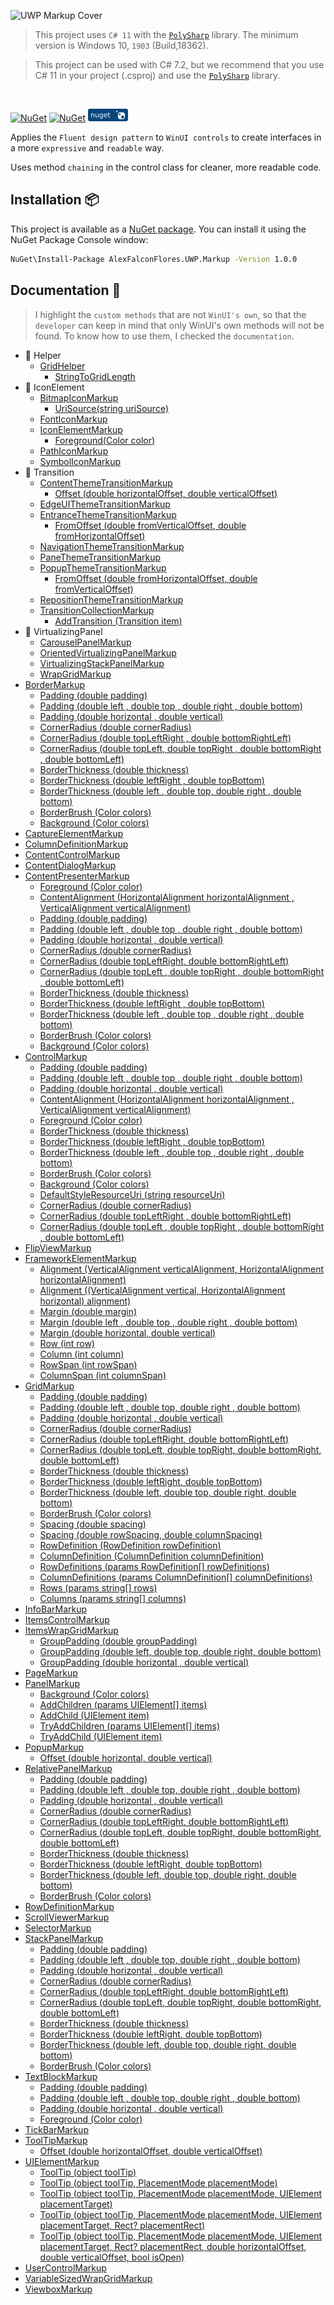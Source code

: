 ![UWP Markup Cover](<assets/UWP Markup - cover - my library.jpg>)

> This project uses `C# 11` with the [`PolySharp`](https://github.com/Sergio0694/PolySharp/tree/main) library. The minimum version is Windows 10, `1903` (Build,18362).

> This project can be used with C# 7.2, but we recommend that you use C# 11 in your project (.csproj) and use the [`PolySharp`](https://github.com/Sergio0694/PolySharp/tree/main) library.

<br/>

[![NuGet](https://img.shields.io/nuget/dt/AlexFalconFlores.UWP.Markup.svg)](https://www.nuget.org/stats/packages/AlexFalconFlores.UWP.Markup?groupby=Version)
[![NuGet](https://img.shields.io/nuget/vpre/AlexFalconFlores.UWP.Markup.svg)](https://www.nuget.org/packages/AlexFalconFlores.UWP.Markup/)
<a href="https://www.nuget.org/packages/AlexFalconFlores.UWP.Markup/">
<img src="https://raw.githubusercontent.com/alexfalconflores/alexfalconflores/main/img/nuget-banner.svg" height=20 alt="Go to Nuget"/>
</a>

Applies the `Fluent design pattern` to `WinUI controls` to create interfaces in a more `expressive` and `readable` way.

Uses method `chaining` in the control class for cleaner, more readable code.

## Installation 📦

This project is available as a [NuGet package](https://www.nuget.org/packages/AlexFalconFlores.UWP.Markup/). You can install it using the NuGet Package Console window:

```bash
NuGet\Install-Package AlexFalconFlores.UWP.Markup -Version 1.0.0
```

## Documentation 📖

> I highlight the `custom methods` that are not `WinUI's own`, so that the `developer` can keep in mind that only WinUI's own methods will not be found. To know how to use them, I checked the `documentation`.

-   📁 Helper
    -   [GridHelper](doc/Helper/GridHelper.md)
        -   [StringToGridLength](doc/Helper/GridHelper.md#StringToGridLength)
-   📁 IconElement
    -   [BitmapIconMarkup](doc/IconElement/BitmapIconMarkup.md)
        -   [UriSource(string uriSource)](doc/IconElement/BitmapIconMarkup.md#urisourcestring-urisource)
    -   [FontIconMarkup](doc/IconElement/FontIconMarkup.md)
    -   [IconElementMarkup](doc/IconElement/IconElementMarkup.md)
        -   [Foreground(Color color)](doc/IconElement/IconElementMarkup.md#foregroundcolor-color)
    -   [PathIconMarkup](doc/IconElement/PathIconMarkup.md)
    -   [SymbolIconMarkup](doc/IconElement/SymbolIconMarkup.md)
-   📁 Transition
    -   [ContentThemeTransitionMarkup](doc/Transition/ContentThemeTransitionMarkup.md)
        -   [Offset (double horizontalOffset, double verticalOffset)](doc/Transition/ContentThemeTransitionMarkup.md#offset-double-horizontaloffset-double-verticaloffset)
    -   [EdgeUIThemeTransitionMarkup](doc/Transition/EdgeUIThemeTransitionMarkup.md)
    -   [EntranceThemeTransitionMarkup](doc/Transition/EntranceThemeTransitionMarkup.md)
        -   [FromOffset (double fromVerticalOffset, double fromHorizontalOffset)](doc/Transition/EntranceThemeTransitionMarkup.md#fromoffset-double-fromverticaloffset-double-fromhorizontaloffset)
    -   [NavigationThemeTransitionMarkup](doc/Transition/NavigationThemeTransitionMarkup.md)
    -   [PaneThemeTransitionMarkup](doc/Transition/PaneThemeTransitionMarkup.md)
    -   [PopupThemeTransitionMarkup](doc/Transition/PopupThemeTransitionMarkup.md)
        -   [FromOffset (double fromHorizontalOffset, double fromVerticalOffset)](doc/Transition/PopupThemeTransitionMarkup.md#fromoffset-double-fromhorizontaloffset-double-fromverticaloffset)
    -   [RepositionThemeTransitionMarkup](doc/Transition/RepositionThemeTransitionMarkup.md)
    -   [TransitionCollectionMarkup](doc/Transition/TransitionCollectionMarkup.md)
        -   [AddTransition (Transition item)](doc/Transition/TransitionCollectionMarkup.md#addtransition-windowsuixamlmediaanimationtransition-item)
-   📁 VirtualizingPanel
    -   [CarouselPanelMarkup](doc/VirtualizingPanel/CarouselPanelMarkup.md)
    -   [OrientedVirtualizingPanelMarkup](doc/VirtualizingPanel/OrientedVirtualizingPanelMarkup.md)
    -   [VirtualizingStackPanelMarkup](doc/VirtualizingPanel/VirtualizingStackPanelMarkup.md)
    -   [WrapGridMarkup](doc/VirtualizingPanel/WrapGridMarkup.md)
-   [BorderMarkup](doc/BorderMarkup.md)
    -   [Padding (double padding)](doc/BorderMarkup.md#padding-double-padding)
    -   [Padding (double left , double top , double right , double bottom)](doc/BorderMarkup.md#padding-double-left-double-top-double-right-double-bottom)
    -   [Padding (double horizontal , double vertical)](doc/BorderMarkup.md#padding-double-horizontal-double-vertical)
    -   [CornerRadius (double cornerRadius)](doc/BorderMarkup.md#cornerradius-double-cornerradius)
    -   [CornerRadius (double topLeftRight , double bottomRightLeft)](doc/BorderMarkup.md#cornerradius-double-topleftright-double-bottomrightleft)
    -   [CornerRadius (double topLeft, double topRight , double bottomRight , double bottomLeft)](doc/BorderMarkup.md#cornerradius-double-topleft-double-topright-double-bottomright-double-bottomleft)
    -   [BorderThickness (double thickness)](doc/BorderMarkup.md#borderthickness-double-thickness)
    -   [BorderThickness (double leftRight , double topBottom)](doc/BorderMarkup.md#borderthickness-double-leftright-double-topbottom)
    -   [BorderThickness (double left , double top, double right , double bottom)](doc/BorderMarkup.md#borderthickness-double-left-double-top-double-right-double-bottom)
    -   [BorderBrush (Color colors)](doc/BorderMarkup.md#borderbrush-color-colors)
    -   [Background (Color colors)](doc/BorderMarkup.md#background-color-colors)
-   [CaptureElementMarkup](doc/CaptureElementMarkup.md)
-   [ColumnDefinitionMarkup](doc/ColumnDefinitionMarkup.md)
-   [ContentControlMarkup](doc/ContentControlMarkup.md)
-   [ContentDialogMarkup](doc/ContentDialogMarkup.md)
-   [ContentPresenterMarkup](doc/ContentPresenterMarkup.md)
    -   [Foreground (Color color)](doc/ContentPresenterMarkup.md#foreground-color-color)
    -   [ContentAlignment (HorizontalAlignment horizontalAlignment , VerticalAlignment verticalAlignment)](doc/ContentPresenterMarkup.md#contentalignment-horizontalalignment-horizontalalignment-verticalalignment-verticalalignment)
    -   [Padding (double padding)](doc/ContentPresenterMarkup.md#padding-double-padding)
    -   [Padding (double left , double top , double right , double bottom)](doc/ContentPresenterMarkup.md#padding-double-left-double-top-double-right-double-bottom)
    -   [Padding (double horizontal , double vertical)](doc/ContentPresenterMarkup.md#padding-double-horizontal-double-vertical)
    -   [CornerRadius (double cornerRadius)](doc/ContentPresenterMarkup.md#cornerradius-double-cornerradius)
    -   [CornerRadius (double topLeftRight, double bottomRightLeft)](doc/ContentPresenterMarkup.md#cornerradius-double-topleftright-double-bottomrightleft)
    -   [CornerRadius (double topLeft , double topRight , double bottomRight , double bottomLeft)](doc/ContentPresenterMarkup.md#cornerradius-double-topleft-double-topright-double-bottomright-double-bottomleft)
    -   [BorderThickness (double thickness)](doc/ContentPresenterMarkup.md#borderthickness-double-thickness)
    -   [BorderThickness (double leftRight , double topBottom)](doc/ContentPresenterMarkup.md#borderthickness-double-leftright-double-topbottom)
    -   [BorderThickness (double left , double top , double right , double bottom)](doc/ContentPresenterMarkup.md#borderthickness-double-left-double-top-double-right-double-bottom)
    -   [BorderBrush (Color colors)](doc/ContentPresenterMarkup.md#borderbrush-color-colors)
    -   [Background (Color colors)](doc/ContentPresenterMarkup.md#background-color-colors)
-   [ControlMarkup](doc/ControlMarkup.md)
    -   [Padding (double padding)](doc/ControlMarkup.md#padding-double-padding)
    -   [Padding (double left , double top , double right , double bottom)](doc/ControlMarkup.md#padding-double-left-double-top-double-right-double-bottom)
    -   [Padding (double horizontal , double vertical)](doc/ControlMarkup.md#padding-double-horizontal-double-vertical)
    -   [ContentAlignment (HorizontalAlignment horizontalAlignment , VerticalAlignment verticalAlignment)](doc/ControlMarkup.md#contentalignment-horizontalalignment-horizontalalignment-verticalalignment-verticalalignment)
    -   [Foreground (Color color)](doc/ControlMarkup.md#foreground-color-color)
    -   [BorderThickness (double thickness)](doc/ControlMarkup.md#borderthickness-double-thickness)
    -   [BorderThickness (double leftRight , double topBottom)](doc/ControlMarkup.md#borderthickness-double-leftright-double-topbottom)
    -   [BorderThickness (double left , double top , double right , double bottom)](doc/ControlMarkup.md#borderthickness-double-left-double-top-double-right-double-bottom)
    -   [BorderBrush (Color colors)](doc/ControlMarkup.md#borderbrush-color-colors)
    -   [Background (Color colors)](doc/ControlMarkup.md#background-color-colors)
    -   [DefaultStyleResourceUri (string resourceUri)](doc/ControlMarkup.md#defaultstyleresourceuri-string-resourceuri)
    -   [CornerRadius (double cornerRadius)](doc/ControlMarkup.md#cornerradius-double-cornerradius)
    -   [CornerRadius (double topLeftRight , double bottomRightLeft)](doc/ControlMarkup.md#cornerradius-double-topleftright-double-bottomrightleft)
    -   [CornerRadius (double topLeft , double topRight , double bottomRight , double bottomLeft)](doc/ControlMarkup.md#cornerradius-double-topleft-double-topright-double-bottomright-double-bottomleft)
-   [FlipViewMarkup](doc/FlipViewMarkup.md)
-   [FrameworkElementMarkup](doc/FrameworkElementMarkup.md)
    -   [Alignment (VerticalAlignment verticalAlignment, HorizontalAlignment horizontalAlignment)](doc/FrameworkElementMarkup.md#alignment-verticalalignment-verticalalignment-horizontalalignment-horizontalalignment)
    -   [Alignment ((VerticalAlignment vertical, HorizontalAlignment horizontal) alignment)](doc/FrameworkElementMarkup.md#alignment-verticalalignment-vertical-horizontalalignment-horizontal-alignment)
    -   [Margin (double margin)](doc/FrameworkElementMarkup.md#margin-double-margin)
    -   [Margin (double left , double top , double right , double bottom)](doc/FrameworkElementMarkup.md#margin-double-left-double-top-double-right-double-bottom)
    -   [Margin (double horizontal, double vertical)](doc/FrameworkElementMarkup.md#margin-double-horizontal-double-vertical)
    -   [Row (int row)](doc/FrameworkElementMarkup.md#row-int-row)
    -   [Column (int column)](doc/FrameworkElementMarkup.md#column-int-column)
    -   [RowSpan (int rowSpan)](doc/FrameworkElementMarkup.md#rowspan-int-rowspan)
    -   [ColumnSpan (int columnSpan)](doc/FrameworkElementMarkup.md#columnspan-int-columnspan)
-   [GridMarkup](doc/GridMarkup.md)
    -   [Padding (double padding)](doc/GridMarkup.md#padding-double-padding)
    -   [Padding (double left , double top, double right , double bottom)](doc/GridMarkup.md#padding-double-left-double-top-double-right-double-bottom)
    -   [Padding (double horizontal , double vertical)](doc/GridMarkup.md#padding-double-horizontal-double-vertical)
    -   [CornerRadius (double cornerRadius)](doc/GridMarkup.md#cornerradius-double-cornerradius)
    -   [CornerRadius (double topLeftRight, double bottomRightLeft)](doc/GridMarkup.md#cornerradius-double-topleftright-double-bottomrightleft)
    -   [CornerRadius (double topLeft, double topRight, double bottomRight, double bottomLeft)](doc/GridMarkup.md#cornerradius-double-topleft-double-topright-double-bottomright-double-bottomleft)
    -   [BorderThickness (double thickness)](doc/GridMarkup.md#borderthickness-double-thickness)
    -   [BorderThickness (double leftRight, double topBottom)](doc/GridMarkup.md#borderthickness-double-leftright-double-topbottom)
    -   [BorderThickness (double left, double top, double right, double bottom)](doc/GridMarkup.md#borderthickness-double-left-double-top-double-right-double-bottom)
    -   [BorderBrush (Color colors)](doc/GridMarkup.md#borderbrush-color-colors)
    -   [Spacing (double spacing)](doc/GridMarkup.md#spacing-double-spacing)
    -   [Spacing (double rowSpacing, double columnSpacing)](doc/GridMarkup.md#spacing-double-rowspacing-double-columnspacing)
    -   [RowDefinition (RowDefinition rowDefinition)](doc/GridMarkup.md#rowdefinition-rowdefinition-rowdefinition)
    -   [ColumnDefinition (ColumnDefinition columnDefinition)](doc/GridMarkup.md#columndefinition-columndefinition-columndefinition)
    -   [RowDefinitions (params RowDefinition[] rowDefinitions)](doc/GridMarkup.md#rowdefinitions-params-rowdefinition-rowdefinitions)
    -   [ColumnDefinitions (params ColumnDefinition[] columnDefinitions)](doc/GridMarkup.md#columndefinitions-params-columndefinition-columndefinitions)
    -   [Rows (params string[] rows)](doc/GridMarkup.md#rows-params-string-rows)
    -   [Columns (params string[] columns)](doc/GridMarkup.md#columns-params-string-columns)
-   [InfoBarMarkup](doc/InfoBarMarkup.md)
-   [ItemsControlMarkup](doc/ItemsControlMarkup.md)
-   [ItemsWrapGridMarkup](doc/ItemsWrapGridMarkup.md)
    -   [GroupPadding (double groupPadding)](doc/ItemsWrapGridMarkup.md#grouppadding-double-padding)
    -   [GroupPadding (double left, double top, double right, double bottom)](doc/ItemsWrapGridMarkup.md#grouppadding-double-left-double-top-double-right-double-bottom)
    -   [GroupPadding (double horizontal , double vertical)](doc/ItemsWrapGridMarkup.md#grouppadding-double-horizontal-double-vertical)
-   [PageMarkup](doc/PageMarkup.md)
-   [PanelMarkup](doc/PanelMarkup.md)
    -   [Background (Color colors)](doc/PanelMarkup.md#background-color-color)
    -   [AddChildren (params UIElement[] items)](doc/PanelMarkup.md#addchildren-params-uielement-items)
    -   [AddChild (UIElement item)](doc/PanelMarkup.md#addchild-uielement-item)
    -   [TryAddChildren (params UIElement[] items)](doc/PanelMarkup.md#tryaddchildren-params-uielement-items)
    -   [TryAddChild (UIElement item)](doc/PanelMarkup.md#tryaddchild-uielement-item)
-   [PopupMarkup](doc/PopupMarkup.md)
    -   [Offset (double horizontal, double vertical)](doc/PopupMarkup.md#offset-double-horizontal-double-vertical)
-   [RelativePanelMarkup](doc/RelativePanelMarkup.md)
    -   [Padding (double padding)](doc/RelativePanelMarkup.md#padding-double-padding)
    -   [Padding (double left , double top, double right , double bottom)](doc/RelativePanelMarkup.md#padding-double-left-double-top-double-right-double-bottom)
    -   [Padding (double horizontal , double vertical)](doc/RelativePanelMarkup.md#padding-double-horizontal-double-vertical)
    -   [CornerRadius (double cornerRadius)](doc/RelativePanelMarkup.md#cornerradius-double-cornerradius)
    -   [CornerRadius (double topLeftRight, double bottomRightLeft)](doc/RelativePanelMarkup.md#cornerradius-double-topleftright-double-bottomrightleft)
    -   [CornerRadius (double topLeft, double topRight, double bottomRight, double bottomLeft)](doc/RelativePanelMarkup.md#cornerradius-double-topleft-double-topright-double-bottomright-double-bottomleft)
    -   [BorderThickness (double thickness)](doc/RelativePanelMarkup.md#borderthickness-double-thickness)
    -   [BorderThickness (double leftRight, double topBottom)](doc/RelativePanelMarkup.md#borderthickness-double-leftright-double-topbottom)
    -   [BorderThickness (double left, double top, double right, double bottom)](doc/RelativePanelMarkup.md#borderthickness-double-left-double-top-double-right-double-bottom)
    -   [BorderBrush (Color colors)](doc/RelativePanelMarkup.md#borderbrush-color-colors)
-   [RowDefinitionMarkup](doc/RowDefinitionMarkup.md)
-   [ScrollViewerMarkup](doc/ScrollViewerMarkup.md)
-   [SelectorMarkup](doc/SelectorMarkup.md)
-   [StackPanelMarkup](doc/StackPanelMarkup.md)
    -   [Padding (double padding)](doc/StackPanelMarkup.md#padding-double-padding)
    -   [Padding (double left , double top, double right , double bottom)](doc/StackPanelMarkup.md#padding-double-left-double-top-double-right-double-bottom)
    -   [Padding (double horizontal , double vertical)](doc/StackPanelMarkup.md#padding-double-horizontal-double-vertical)
    -   [CornerRadius (double cornerRadius)](doc/StackPanelMarkup.md#cornerradius-double-cornerradius)
    -   [CornerRadius (double topLeftRight, double bottomRightLeft)](doc/StackPanelMarkup.md#cornerradius-double-topleftright-double-bottomrightleft)
    -   [CornerRadius (double topLeft, double topRight, double bottomRight, double bottomLeft)](doc/StackPanelMarkup.md#cornerradius-double-topleft-double-topright-double-bottomright-double-bottomleft)
    -   [BorderThickness (double thickness)](doc/StackPanelMarkup.md#borderthickness-double-thickness)
    -   [BorderThickness (double leftRight, double topBottom)](doc/StackPanelMarkup.md#borderthickness-double-leftright-double-topbottom)
    -   [BorderThickness (double left, double top, double right, double bottom)](doc/StackPanelMarkup.md#borderthickness-double-left-double-top-double-right-double-bottom)
    -   [BorderBrush (Color colors)](doc/StackPanelMarkup.md#borderbrush-color-colors)
-   [TextBlockMarkup](doc/TextBlockMarkup.md)
    -   [Padding (double padding)](doc/TextBlockMarkup.md#paddingdouble-padding)
    -   [Padding (double left , double top, double right , double bottom)](doc/TextBlockMarkup.md#paddingdouble-left-double-top-double-right-double-bottom)
    -   [Padding (double horizontal , double vertical)](doc/TextBlockMarkup.md#paddingdouble-horizontal-double-vertical)
    -   [Foreground (Color color)](doc/TextBlockMarkup.md#foregroundcolor-color)
-   [TickBarMarkup](doc/TickBarMarkup.md)
-   [ToolTipMarkup](doc/ToolTipMarkup.md)
    -   [Offset (double horizontalOffset, double verticalOffset)](doc/ToolTipMarkup.md#offsetdouble-horizontaloffset-double-verticaloffset)
-   [UIElementMarkup](doc/UIElementMarkup.md)
    -   [ToolTip (object toolTip)](doc/UIElementMarkup.md#tooltipobject-tooltip)
    -   [ToolTip (object toolTip, PlacementMode placementMode)](doc/UIElementMarkup.md#tooltipobject-tooltip-placementmode-placementmode)
    -   [ToolTip (object toolTip, PlacementMode placementMode, UIElement placementTarget)](doc/UIElementMarkup.md#tooltipobject-tooltip-placementmode-placementmode-uielement-placementtarget)
    -   [ToolTip (object toolTip, PlacementMode placementMode, UIElement placementTarget, Rect? placementRect)](doc/UIElementMarkup.md#tooltipobject-tooltip-placementmode-placementmode-uielement-placementtarget-rect-placementrect)
    -   [ToolTip (object toolTip, PlacementMode placementMode, UIElement placementTarget, Rect? placementRect, double horizontalOffset, double verticalOffset, bool isOpen)](doc/UIElementMarkup.md#tooltipobject-tooltip-placementmode-placementmode-uielement-placementtarget-rect-placementrect-double-horizontaloffset-double-verticaloffset-bool-isopen)
-   [UserControlMarkup](doc/UserControlMarkup.md)
-   [VariableSizedWrapGridMarkup](doc/VariableSizedWrapGridMarkup.md)
-   [ViewboxMarkup](doc/ViewboxMarkup.md)
